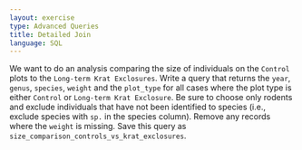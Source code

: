 ```yaml
---
layout: exercise
type: Advanced Queries
title: Detailed Join
language: SQL
---
```


We want to do an analysis comparing the size of individuals on the `Control`
plots to the `Long-term Krat Exclosures`. Write a query that returns the `year`,
`genus`, `species`, `weight` and the `plot_type` for all cases where the plot
type is either `Control` or `Long-term Krat Exclosure`. Be sure to choose only
rodents and exclude individuals that have not been identified to species (i.e.,
exclude species with `sp.` in the species column). Remove any records where the
`weight` is missing. Save this query as
`size_comparison_controls_vs_krat_exclosures`.
